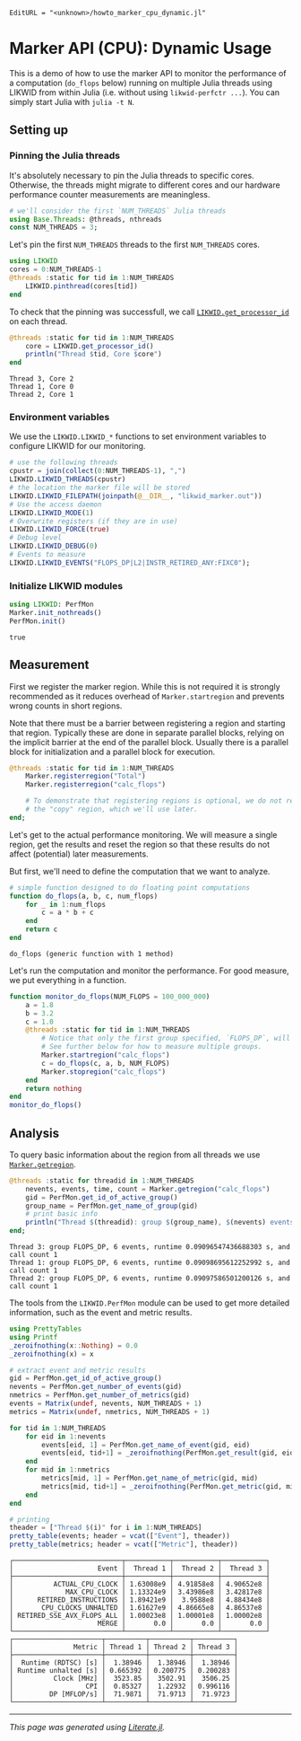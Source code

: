 ```@meta
EditURL = "<unknown>/howto_marker_cpu_dynamic.jl"
```

# Marker API (CPU): Dynamic Usage

This is a demo of how to use the marker API to monitor the performance of a computation (`do_flops` below)
running on multiple Julia threads using LIKWID from within Julia (i.e. without using `likwid-perfctr ...`).
You can simply start Julia with `julia -t N`.

## Setting up

### Pinning the Julia threads

It's absolutely necessary to pin the Julia threads to specific cores.
Otherwise, the threads might migrate to different cores and our hardware performance
counter measurements are meaningless.

````julia
# we'll consider the first `NUM_THREADS` Julia threads
using Base.Threads: @threads, nthreads
const NUM_THREADS = 3;
````

Let's pin the first `NUM_THREADS` threads to the first `NUM_THREADS` cores.

````julia
using LIKWID
cores = 0:NUM_THREADS-1
@threads :static for tid in 1:NUM_THREADS
    LIKWID.pinthread(cores[tid])
end
````

To check that the pinning was successfull, we call [`LIKWID.get_processor_id`](@ref) on each thread.

````julia
@threads :static for tid in 1:NUM_THREADS
    core = LIKWID.get_processor_id()
    println("Thread $tid, Core $core")
end
````

````
Thread 3, Core 2
Thread 1, Core 0
Thread 2, Core 1

````

### Environment variables

We use the `LIKWID.LIKWID_*` functions to set environment variables to configure LIKWID for our
monitoring.

````julia
# use the following threads
cpustr = join(collect(0:NUM_THREADS-1), ",")
LIKWID.LIKWID_THREADS(cpustr)
# the location the marker file will be stored
LIKWID.LIKWID_FILEPATH(joinpath(@__DIR__, "likwid_marker.out"))
# Use the access daemon
LIKWID.LIKWID_MODE(1)
# Overwrite registers (if they are in use)
LIKWID.LIKWID_FORCE(true)
# Debug level
LIKWID.LIKWID_DEBUG(0)
# Events to measure
LIKWID.LIKWID_EVENTS("FLOPS_DP|L2|INSTR_RETIRED_ANY:FIXC0");
````

### Initialize LIKWID modules

````julia
using LIKWID: PerfMon
Marker.init_nothreads()
PerfMon.init()
````

````
true
````

## Measurement

First we register the marker region. While this is not required
it is strongly recommended as it reduces overhead of `Marker.startregion`
and prevents wrong counts in short regions.

Note that there must be a barrier between registering a region and starting that
region. Typically these are done in separate parallel blocks, relying on
the implicit barrier at the end of the parallel block. Usually there is
a parallel block for initialization and a parallel block for execution.

````julia
@threads :static for tid in 1:NUM_THREADS
    Marker.registerregion("Total")
    Marker.registerregion("calc_flops")

    # To demonstrate that registering regions is optional, we do not register
    # the "copy" region, which we'll use later.
end;
````

Let's get to the actual performance monitoring.
We will measure a single region, get the results
and reset the region so that these results
do not affect (potential) later measurements.

But first, we'll need to define the computation
that we want to analyze.

````julia
# simple function designed to do floating point computations
function do_flops(a, b, c, num_flops)
    for _ in 1:num_flops
        c = a * b + c
    end
    return c
end
````

````
do_flops (generic function with 1 method)
````

Let's run the computation and monitor the performance. For good measure,
we put everything in a function.

````julia
function monitor_do_flops(NUM_FLOPS = 100_000_000)
    a = 1.8
    b = 3.2
    c = 1.0
    @threads :static for tid in 1:NUM_THREADS
        # Notice that only the first group specified, `FLOPS_DP`, will be measured.
        # See further below for how to measure multiple groups.
        Marker.startregion("calc_flops")
        c = do_flops(c, a, b, NUM_FLOPS)
        Marker.stopregion("calc_flops")
    end
    return nothing
end
monitor_do_flops()
````

## Analysis

To query basic information about the region from all threads
we use [`Marker.getregion`](@ref).

````julia
@threads :static for threadid in 1:NUM_THREADS
    nevents, events, time, count = Marker.getregion("calc_flops")
    gid = PerfMon.get_id_of_active_group()
    group_name = PerfMon.get_name_of_group(gid)
    # print basic info
    println("Thread $(threadid): group $(group_name), $(nevents) events, runtime $(time) s, and call count $(count)")
end;
````

````
Thread 3: group FLOPS_DP, 6 events, runtime 0.09096547436688303 s, and call count 1
Thread 1: group FLOPS_DP, 6 events, runtime 0.09098695612252992 s, and call count 1
Thread 2: group FLOPS_DP, 6 events, runtime 0.09097586501200126 s, and call count 1

````

The tools from the `LIKWID.PerfMon` module can be used to get more detailed information,
such as the event and metric results.

````julia
using PrettyTables
using Printf
_zeroifnothing(x::Nothing) = 0.0
_zeroifnothing(x) = x

# extract event and metric results
gid = PerfMon.get_id_of_active_group()
nevents = PerfMon.get_number_of_events(gid)
nmetrics = PerfMon.get_number_of_metrics(gid)
events = Matrix(undef, nevents, NUM_THREADS + 1)
metrics = Matrix(undef, nmetrics, NUM_THREADS + 1)

for tid in 1:NUM_THREADS
    for eid in 1:nevents
        events[eid, 1] = PerfMon.get_name_of_event(gid, eid)
        events[eid, tid+1] = _zeroifnothing(PerfMon.get_result(gid, eid, tid))
    end
    for mid in 1:nmetrics
        metrics[mid, 1] = PerfMon.get_name_of_metric(gid, mid)
        metrics[mid, tid+1] = _zeroifnothing(PerfMon.get_metric(gid, mid, tid))
    end
end

# printing
theader = ["Thread $(i)" for i in 1:NUM_THREADS]
pretty_table(events; header = vcat(["Event"], theader))
pretty_table(metrics; header = vcat(["Metric"], theader))
````

````
┌───────────────────────────┬───────────┬───────────┬───────────┐
│                     Event │  Thread 1 │  Thread 2 │  Thread 3 │
├───────────────────────────┼───────────┼───────────┼───────────┤
│          ACTUAL_CPU_CLOCK │ 1.63008e9 │ 4.91858e8 │ 4.90652e8 │
│             MAX_CPU_CLOCK │ 1.13324e9 │ 3.43986e8 │ 3.42817e8 │
│      RETIRED_INSTRUCTIONS │ 1.89421e9 │  3.9588e8 │ 4.88434e8 │
│       CPU_CLOCKS_UNHALTED │ 1.61627e9 │ 4.86665e8 │ 4.86537e8 │
│ RETIRED_SSE_AVX_FLOPS_ALL │ 1.00023e8 │ 1.00001e8 │ 1.00002e8 │
│                     MERGE │       0.0 │       0.0 │       0.0 │
└───────────────────────────┴───────────┴───────────┴───────────┘
┌──────────────────────┬──────────┬──────────┬──────────┐
│               Metric │ Thread 1 │ Thread 2 │ Thread 3 │
├──────────────────────┼──────────┼──────────┼──────────┤
│  Runtime (RDTSC) [s] │  1.38946 │  1.38946 │  1.38946 │
│ Runtime unhalted [s] │ 0.665392 │ 0.200775 │ 0.200283 │
│          Clock [MHz] │  3523.85 │  3502.91 │  3506.25 │
│                  CPI │  0.85327 │  1.22932 │ 0.996116 │
│         DP [MFLOP/s] │  71.9871 │  71.9713 │  71.9723 │
└──────────────────────┴──────────┴──────────┴──────────┘

````

---

*This page was generated using [Literate.jl](https://github.com/fredrikekre/Literate.jl).*

